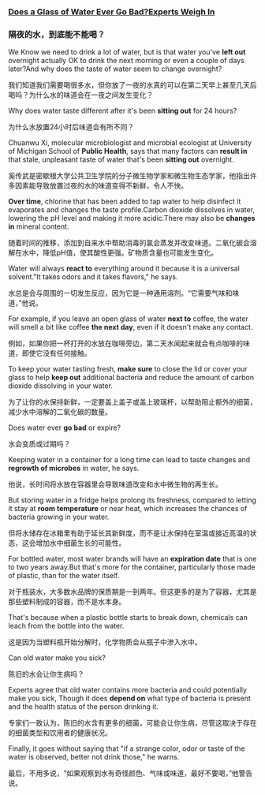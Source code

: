 ### [Does a Glass of Water Ever Go Bad?Experts Weigh In](https://web.shanbay.com/reading/web-news/articles/hnasc)
### 隔夜的水，到底能不能喝？

We Know we need to drink a lot of water, but is that water you've **left out** overnight actually OK to drink the next morning or even a couple of days later?And why does the taste of water seem to change overnight?

我们知道我们需要喝很多水，但你放了一夜的水真的可以在第二天早上甚至几天后喝吗？为什么水的味道会在一夜之间发生变化？

Why does water taste different after it's been **sitting out** for 24 hours?

为什么水放置24小时后味道会有所不同？

Chuanwu Xi, molecular microbiologist and microbial ecologist at University of Michigan School of **Public Health**, says that many factors can **result in** that stale, unpleasant taste of water that's been **sitting out** overnight.

奚传武是密歇根大学公共卫生学院的分子微生物学家和微生物生态学家，他指出许多因素能导致放置过夜的水的味道变得不新鲜，令人不快。

**Over time**, chlorine that has been added to tap water to help disinfect it evaporates and changes the taste profile.Carbon dioxide dissolves in water, lowering the pH level and making it more acidic.There may also be **changes in** mineral content.

随着时间的推移，添加到自来水中帮助消毒的氯会蒸发并改变味道。二氧化碳会溶解在水中，降低pH值，使其酸性更强。矿物质含量也可能发生变化。

Water will always **react to** everything around it because it is a universal solvent."It takes odors and it takes flavors," he says.

水总是会与周围的一切发生反应，因为它是一种通用溶剂。“它需要气味和味道，”他说。

For example, if you leave an open glass of water **next to** coffee, the water will smell a bit like coffee **the next day**, even if it doesn't make any contact.

例如，如果你把一杯打开的水放在咖啡旁边，第二天水闻起来就会有点咖啡的味道，即使它没有任何接触。

To keep your water tasting fresh, **make sure** to close the lid or cover your glass to help **keep out** additional bacteria and reduce the amount of carbon dioxide dissolving in your water.

为了让你的水保持新鲜，一定要盖上盖子或盖上玻璃杯，以帮助阻止额外的细菌，减少水中溶解的二氧化碳的数量。

Does water ever **go bad** or expire?

水会变质或过期吗？

Keeping water in a container for a long time can lead to taste changes and **regrowth of microbes** in water, he says.

他说，长时间将水放在容器里会导致味道改变和水中微生物的再生长。

But storing water in a fridge helps prolong its freshness, compared to letting it stay at **room temperature** or near heat, which increases the chances of bacteria growing in your water.

但将水储存在冰箱里有助于延长其新鲜度，而不是让水保持在室温或接近高温的状态，这会增加水中细菌生长的可能性。

For bottled water, most water brands will have an **expiration date** that is one to two years away.But that's more for the container, particularly those made of plastic, than for the water itself.

对于瓶装水，大多数水品牌的保质期是一到两年。但这更多的是为了容器，尤其是那些塑料制成的容器，而不是水本身。

That's because when a plastic bottle starts to break down, chemicals can leach from the bottle into the water.

这是因为当塑料瓶开始分解时，化学物质会从瓶子中渗入水中。

Can old water make you sick?

陈旧的水会让你生病吗？

Experts agree that old water contains more bacteria and could potentially make you sick, Though it does **depend on** what type of bacteria is present and the health status of the person drinking it.

专家们一致认为，陈旧的水含有更多的细菌，可能会让你生病，尽管这取决于存在的细菌类型和饮用者的健康状况。

Finally, it goes without saying that "if a strange color, odor or taste of the water is observed, better not drink those," he warns.

最后，不用多说，“如果观察到水有奇怪颜色、气味或味道，最好不要喝，”他警告说。
